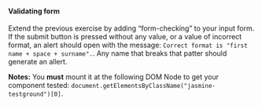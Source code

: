 #### Validating form

Extend the previous exercise by adding “form-checking” to your input form.  If the submit button is pressed without any value, or a value of incorrect format, an alert should open with the message: ```Correct format is "first name + space + surname".```. Any name that breaks that patter should generate an allert.

**Notes:** You **must** mount it at the following DOM Node to get your component tested: ```document.getElementsByClassName("jasmine-testground")[0]```.
